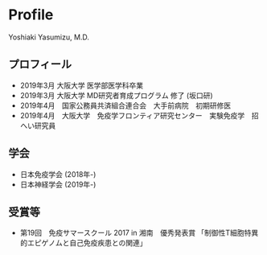 # Profile

Yoshiaki Yasumizu, M.D.

## プロフィール

- 2019年3月 大阪大学 医学部医学科卒業
- 2019年3月 大阪大学 MD研究者育成プログラム 修了 (坂口研)
- 2019年4月　国家公務員共済組合連合会　大手前病院　初期研修医
- 2019年4月　大阪大学　免疫学フロンティア研究センター　実験免疫学　招へい研究員

## 学会

- 日本免疫学会 (2018年-)
- 日本神経学会 (2019年-)

## 受賞等

- 第19回　免疫サマースクール 2017 in 湘南　優秀発表賞 「制御性T細胞特異的エピゲノムと自己免疫疾患との関連」
